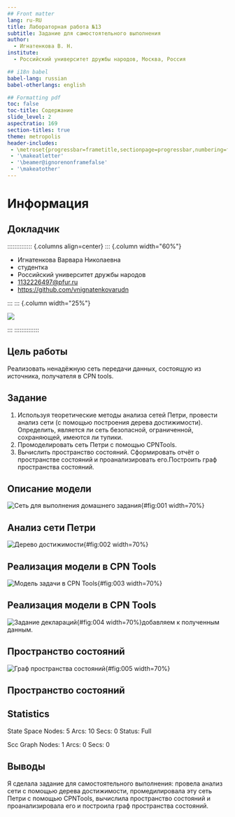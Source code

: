 ```yaml
---
## Front matter
lang: ru-RU
title: Лабораторная работа №13
subtitle: Задание для самостоятельного выполнения
author:
  - Игнатенкова В. Н.
institute:
  - Российский университет дружбы народов, Москва, Россия

## i18n babel
babel-lang: russian
babel-otherlangs: english

## Formatting pdf
toc: false
toc-title: Содержание
slide_level: 2
aspectratio: 169
section-titles: true
theme: metropolis
header-includes:
 - \metroset{progressbar=frametitle,sectionpage=progressbar,numbering=fraction}
 - '\makeatletter'
 - '\beamer@ignorenonframefalse'
 - '\makeatother'
---
```


# Информация

## Докладчик

:::::::::::::: {.columns align=center}
::: {.column width="60%"}

  * Игнатенкова Варвара Николаевна
  * студентка
  * Российский университет дружбы народов
  * [1132226497@pfur.ru](mailto:1132226497@pfur.ru)
  * <https://github.com/vnignatenkovarudn>

:::
::: {.column width="25%"}

![](./image/photo.png)

:::
::::::::::::::
## Цель работы

Реализовать ненадёжную сеть передачи данных, состоящую из источника, получателя в CPN tools.

## Задание

1. Используя теоретические методы анализа сетей Петри, провести анализ сети (с помощью построения дерева достижимости). Определить, является ли сеть безопасной, ограниченной, сохраняющей, имеются ли
тупики.
2. Промоделировать сеть Петри с помощью CPNTools.
3. Вычислить пространство состояний. Сформировать отчёт о пространстве состояний и проанализировать его.Построить граф пространства состояний.

## Описание модели

![Сеть для выполнения домашнего задания](image/1.png){#fig:001 width=70%}

## Анализ сети Петри

![Дерево достижимости](image/2.png){#fig:002 width=70%}

## Реализация модели в CPN Tools

![Модель задачи в CPN Tools](image/3.png){#fig:003 width=70%}

## Реализация модели в CPN Tools

![Задание деклараций](image/4.png){#fig:004 width=70%}добавляем к полученным данным.

## Пространство состояний

![Граф пространства состояний](image/5.png){#fig:005 width=70%}

## Пространство состояний

 Statistics
------------------------------------------------------------------------

  State Space
     Nodes:  5
     Arcs:   10
     Secs:   0
     Status: Full

  Scc Graph
     Nodes:  1
     Arcs:   0
     Secs:   0

## Выводы

Я сделала задание для самостоятельного выполнения: провела анализ сети с помощью дерева достижимости, промедилировала эту сеть Петри с помощью  CPNTools, вычислила пространство состояний и проанализировала его и построила граф пространства состояний.
